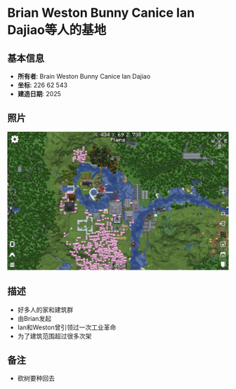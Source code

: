 # Brian Weston Bunny Canice Ian Dajiao等人的基地

## 基本信息
- **所有者**: Brain Weston Bunny Canice Ian Dajiao
- **坐标**: 226 62 543
- **建造日期**: 2025

## 照片
![建筑照片](/Pictures/Community_Map.png)


## 描述
- 好多人的家和建筑群
- 由Brian发起
- Ian和Weston曾引领过一次工业革命
- 为了建筑范围超过很多次架

## 备注
- 砍树要种回去